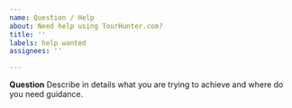 ```yaml
---
name: Question / Help
about: Need help using TourHunter.com?
title: ''
labels: help wanted
assignees: ''

---
```


**Question**
Describe in details what you are trying to achieve and where do you need guidance.
